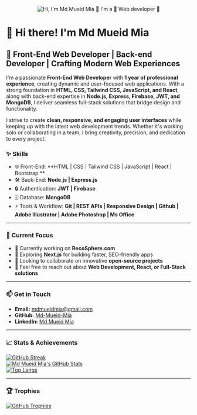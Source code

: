 <p align="center">
  <img src="[https://github.com/matyo91/matyo91/raw/main/assets/github.gif](https://scontent.fjsr17-1.fna.fbcdn.net/v/t39.30808-6/471546819_2584270808435736_2274969574795758737_n.jpg?_nc_cat=104&ccb=1-7&_nc_sid=127cfc&_nc_eui2=AeHOm5p-MKE5j2CmmrDaR_pAzeXXOmEilbfN5dc6YSKVt1I4tkCDXXsG_DpQtWPCI2cdI4aylJJOasVHOWjv2Ru_&_nc_ohc=CHSY-HpvgUIQ7kNvgGVTN9m&_nc_zt=23&_nc_ht=scontent.fjsr17-1.fna&_nc_gid=AK5w0EUwhLRIgn8KWm2K4Oy&oh=00_AYAomoIxW1nYj0gJQxQIj2HDDbWcWrco0FAuz0kgPvvMwA&oe=67A81AA4)" alt="Hi, I'm Md Mueid Mia 👋 I'm a 🚀 Web developer 🚀 ">
</p>

# 👋 Hi there! I'm **Md Mueid Mia**  
## 🚀 Front-End Web Developer | Back-end Developer | Crafting Modern Web Experiences  

I'm a passionate **Front-End Web Developer** with **1 year of professional experience**, creating dynamic and user-focused web applications. With a strong foundation in **HTML, CSS, Tailwind CSS, JavaScript, and React**, along with back-end expertise in **Node.js, Express, Firebase, JWT, and MongoDB**, I deliver seamless full-stack solutions that bridge design and functionality.  

I strive to create **clean, responsive, and engaging user interfaces** while keeping up with the latest web development trends. Whether it's working solo or collaborating in a team, I bring creativity, precision, and dedication to every project.  

### **✨ Skills**  
- 🌐 Front-End: **HTML | CSS | Tailwind CSS | JavaScript | React | Bootstrap **  
- 🛠️ Back-End: **Node.js | Express.js**  
- 🔒 Authentication: **JWT | Firebase**  
- 🗄️ Database: **MongoDB**  
- ⚡ Tools & Workflow: **Git | REST APIs | Responsive Design | Github | Adobe Illustrator | Adobe Photoshop | Ms Office**  

---

### **🌟 Current Focus**  
- 🔭 Currently working on **RecoSphere.com**  
- 🌱 Exploring **Next.js** for building faster, SEO-friendly apps  
- 👯 Looking to collaborate on innovative **open-source projects**  
- 💬 Feel free to reach out about **Web Development, React, or Full-Stack solutions**  

---

### 📫 **Get in Touch**  
- **Email:** mdmueidmia@gmail.com  
- **GitHub:** [Md-Mueid-Mia](https://github.com/Md-Mueid-Mia)  
- **LinkedIn:** [Md Mueid Mia](https://www.linkedin.com/in/md-mueid-mia-7a4287254/)  

---

### **📈 Stats & Achievements**  
[![GitHub Streak](https://streak-stats.demolab.com/?user=Md-Mueid-Mia&theme=radical)](https://git.io/streak-stats)  
[![Md Mueid Mia's GitHub Stats](https://github-readme-stats.vercel.app/api?username=Md-Mueid-Mia&show_icons=true&theme=radical)](https://github.com/anuraghazra/github-readme-stats)  
[![Top Langs](https://github-readme-stats.vercel.app/api/top-langs/?username=Md-Mueid-Mia&layout=compact&theme=radical)](https://github.com/anuraghazra/github-readme-stats)  

---

### 🏆 **Trophies**  
[![GitHub Trophies](https://github-profile-trophy.vercel.app/?username=Md-Mueid-Mia&theme=radical)](https://github.com/ryo-ma/github-profile-trophy)  

